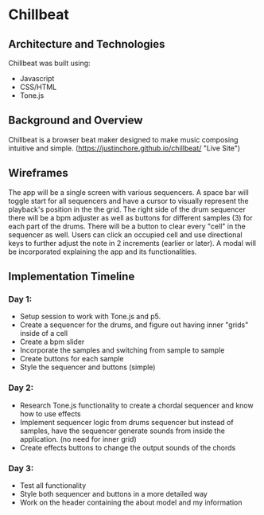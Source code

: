 # Chillbeat
 
## Architecture and Technologies 
Chillbeat was built using: 
 - Javascript
 - CSS/HTML 
 - Tone.js 

## Background and Overview  
Chillbeat is a browser beat maker designed to make music composing intuitive and simple. 
(https://justinchore.github.io/chillbeat/ "Live Site")

## Wireframes 
The app will be a single screen with various sequencers. A space bar will toggle start for all sequencers and have a cursor to visually represent the playback's position in the the grid. The right side of the drum sequencer there will be a bpm adjuster as well as buttons for different samples (3) for each part of the drums. There will be a button to clear every "cell" in the sequencer as well. Users can click an occupied cell and use directional keys to further adjust the note in 2 increments (earlier or later). A modal will be incorporated explaining the app and its functionalities. 


## Implementation Timeline 

### Day 1: 
  - Setup session to work with Tone.js and p5. 
  - Create a sequencer for the drums, and figure out having inner "grids" inside of a cell 
  - Create a bpm slider 
  - Incorporate the samples and switching from sample to sample 
  - Create buttons for each sample 
  - Style the sequencer and buttons (simple) 
  
### Day 2: 
  - Research Tone.js functionality to create a chordal sequencer and know how to use effects 
  - Implement sequencer logic from drums sequencer but instead of samples, have the sequencer generate sounds from inside the application. (no need for inner grid)
  - Create effects buttons to change the output sounds of the chords

### Day 3: 
   - Test all functionality
   - Style both sequencer and buttons in a more detailed way 
   - Work on the header containing the about model and my information 
